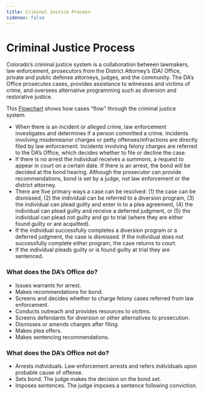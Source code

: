 ```yaml
---
title: Criminal Justice Process
sidenav: false
---
```

# Criminal Justice Process

Colorado’s criminal justice system is a collaboration between lawmakers, law enforcement, prosecutors from the District Attorney’s (DA) Office, private and public defense attorneys, judges, and the community. The DA’s Office prosecutes cases, provides assistance to witnesses and victims of crime, and oversees alternative programming such as diversion and restorative justice.

This  <a href='https://drive.google.com/file/d/10HwZcGTyM-EVg8tFvGdS-QcpV86kmSNg/view?usp=sharing'> Flowchart</a> shows how cases “flow” through the criminal justice system. 

* When there is an incident or alleged crime, law enforcement investigates and determines if a person committed a crime. Incidents involving misdemeanor charges or petty offenses/infractions are directly filed by law enforcement. Incidents involving felony charges are referred to the DA’s Office, which decides whether to file or decline the case. 
* If there is no arrest the individual receives a summons, a request to appear in court on a certain date. If there is an arrest, the bond will be decided at the bond hearing. Although the prosecutor can provide recommendations, bond is set by a judge, not law enforcement or the district attorney. 
* There are five primary ways a case can be resolved: (1) the case can be dismissed, (2) the individual can be referred to a diversion program, (3) the individual can plead guilty and enter in to a plea agreement, (4) the individual can plead guilty and receive a deferred judgment, or (5) the individual can plead not guilty and go to trial (where they are either found guilty or are acquitted).
* If the individual successfully completes a diversion program or a deferred judgment, the case is dismissed. If the individual does not successfully complete either program, the case returns to court. 
* If the individual pleads guilty or is found guilty at trial they are sentenced.

### What does the DA’s Office do?

* Issues warrants for arrest. 
* Makes recommendations for bond.
* Screens and decides whether to charge felony cases referred from law enforcement.
* Conducts outreach and provides resources to victims.
* Screens defendants for diversion or other alternatives to prosecution.
* Dismisses or amends charges after filing.
* Makes plea offers.
* Makes sentencing recommendations.

### What does the DA’s Office not do?

* Arrests individuals. Law enforcement arrests and refers individuals upon probable cause of offense.
* Sets bond. The judge makes the decision on the bond set. 
* Imposes sentences. The judge imposes a sentence following conviction.